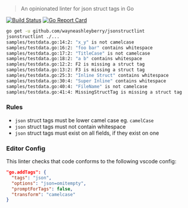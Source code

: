 > An opinionated linter for json struct tags in Go

[![Build Status](https://travis-ci.org/wayneashleyberry/jsonstructlint.svg?branch=master)](https://travis-ci.org/wayneashleyberry/jsonstructlint)
[![Go Report Card](https://goreportcard.com/badge/github.com/wayneashleyberry/jsonstructlint)](https://goreportcard.com/report/github.com/wayneashleyberry/jsonstructlint)

```sh
go get -u github.com/wayneashleyberry/jsonstructlint
jsonstructlint ./...
samples/testdata.go:14:2: "x_y" is not camelcase
samples/testdata.go:16:2: "foo bar" contains whitespace
samples/testdata.go:17:2: "TitleCase" is not camelcase
samples/testdata.go:18:2: "a b" contains whitespace
samples/testdata.go:12:2: F2 is missing a struct tag
samples/testdata.go:13:2: F3 is missing a struct tag
samples/testdata.go:25:3: "Inline Struct" contains whitespace
samples/testdata.go:30:4: "Super Inline" contains whitespace
samples/testdata.go:40:4: "FileName" is not camelcase
samples/testdata.go:41:4: MissingStructTag is missing a struct tag
```

### Rules

- `json` struct tags must be lower camel case eg. `camelCase`
- `json` struct tags must not contain whitespace
- `json` struct tags must exist on all fields, if they exist on one

### Editor Config

This linter checks that code conforms to the following vscode config:

```json
"go.addTags": {
  "tags": "json",
  "options": "json=omitempty",
  "promptForTags": false,
  "transform": "camelcase"
}
```
